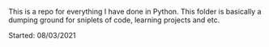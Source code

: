This is a repo for everything I have done in Python. This folder is basically a dumping ground for sniplets of code, learning projects and etc.

Started: 08/03/2021
